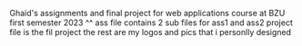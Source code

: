 Ghaid's assignments and final project for web applications course at BZU first semester 2023 ^^
ass file contains 2 sub files for ass1 and ass2 
project file is the fil project 
the rest are my logos and pics that i personlly designed 
